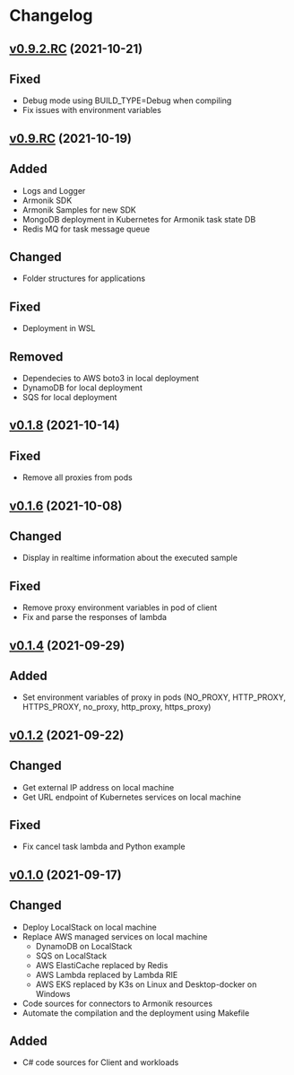 # Changelog

## [v0.9.2.RC](https://github.com/aneoconsulting/armonik/tree/v0.9.2.RC) (2021-10-21)
Fixed
-
* Debug mode using BUILD_TYPE=Debug when compiling
* Fix issues with environment variables

## [v0.9.RC](https://github.com/aneoconsulting/armonik/tree/v0.9.RC) (2021-10-19)
Added
-
* Logs and Logger
* Armonik SDK
* Armonik Samples for new SDK
* MongoDB deployment in Kubernetes for Armonik task state DB
* Redis MQ for task message queue

Changed
-
* Folder structures for applications

Fixed
-
* Deployment in WSL

Removed
-
* Dependecies to AWS boto3 in local deployment
* DynamoDB for local deployment
* SQS for local deployment

## [v0.1.8](https://github.com/aneoconsulting/armonik/tree/v0.1.8) (2021-10-14)
Fixed
-
* Remove all proxies from pods

## [v0.1.6](https://github.com/aneoconsulting/armonik/tree/v0.1.6) (2021-10-08)
Changed
- 
* Display in realtime information about the executed sample

Fixed
-
* Remove proxy environment variables in pod of client
* Fix and parse the responses of lambda

## [v0.1.4](https://github.com/aneoconsulting/armonik/tree/v0.1.4) (2021-09-29)
Added
-
* Set environment variables of proxy in pods (NO_PROXY, HTTP_PROXY, HTTPS_PROXY, no_proxy, http_proxy, https_proxy)

## [v0.1.2](https://github.com/aneoconsulting/armonik/tree/v0.1.2) (2021-09-22)
Changed
- 
* Get external IP address on local machine
* Get URL endpoint of Kubernetes services on local machine

Fixed
-
* Fix cancel task lambda  and Python example

## [v0.1.0](https://github.com/aneoconsulting/armonik/tree/v0.1.0) (2021-09-17)

Changed
-
* Deploy LocalStack on local machine
* Replace AWS managed services on local machine
    * DynamoDB on LocalStack
    * SQS on LocalStack
    * AWS ElastiCache replaced by Redis
    * AWS Lambda replaced by Lambda RIE
    * AWS EKS replaced by K3s on Linux and Desktop-docker on Windows
* Code sources for connectors to Armonik resources
* Automate the compilation and the deployment using Makefile

Added
-
* C# code sources for Client and workloads
